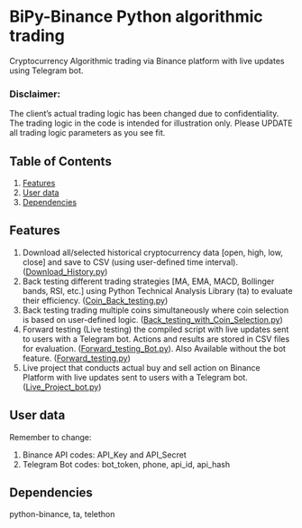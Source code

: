 # BiPy-Binance Python algorithmic trading
Cryptocurrency Algorithmic trading via Binance platform with live updates using Telegram bot.

### Disclaimer:
The client’s actual trading logic has been changed due to confidentiality. The trading logic in the code is intended for illustration only.
Please UPDATE all trading logic parameters as you see fit.


## Table of Contents
1. [Features](#Features)
2. [User data](#User-data)
3. [Dependencies](#Dependencies)


## Features
1. Download all/selected historical cryptocurrency data \[open, high, low, close] and save to CSV (using user-defined time interval). ([Download_History.py](https://github.com/Yous3ry/BiPy-Binance_Algorithmic_Trading/blob/main/Download_History.py))
2. Back testing different trading strategies \[MA, EMA, MACD, Bollinger bands, RSI, etc.] using Python Technical Analysis Library (ta) to evaluate their efficiency. ([Coin_Back_testing.py](https://github.com/Yous3ry/BiPy-Binance_Algorithmic_Trading/blob/main/Coin_Back_testing.py))
3. Back testing trading multiple coins simultaneously where coin selection is based on user-defined logic. ([Back_testing_with_Coin_Selection.py](https://github.com/Yous3ry/BiPy-Binance_Algorithmic_Trading/blob/main/Back_testing_with_Coin_Selection.py))
4. Forward testing (Live testing) the compiled script with live updates sent to users with a Telegram bot. Actions and results are stored in CSV files for evaluation. ([Forward_testing_Bot.py](https://github.com/Yous3ry/BiPy-Binance_Algorithmic_Trading/blob/main/Forward_testing_Bot.py)). Also Available without the bot feature. ([Forward_testing.py](https://github.com/Yous3ry/BiPy-Binance_Algorithmic_Trading/blob/main/Forward_testing.py))
5. Live project that conducts actual buy and sell action on Binance Platform with live updates sent to users with a Telegram bot. ([Live_Project_bot.py](https://github.com/Yous3ry/BiPy-Binance_Algorithmic_Trading/blob/main/Live_Project_bot.py))


## User data
Remember to change:
1. Binance API codes: API_Key and API_Secret
2. Telegram Bot codes: bot_token, phone, api_id, api_hash

## Dependencies
python-binance, ta, telethon
